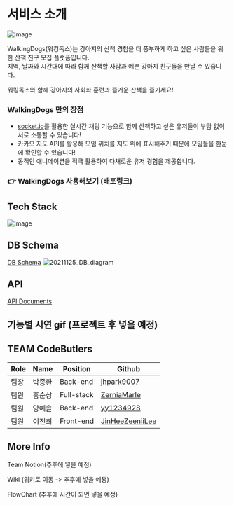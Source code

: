 # 서비스 소개
![image](https://cdn.discordapp.com/attachments/912245935197802554/912989802457100288/logo.png) <br>

WalkingDogs(워킹독스)는 강아지의 산책 경험을 더 풍부하게 하고 싶은 사람들을 위한 산책 친구 모집 플랫폼입니다.<br>
지역, 날짜와 시간대에 따라 함께 산책할 사람과 예쁜 강아지 친구들을 만날 수 있습니다.

워킹독스와 함께 강아지의 사회화 훈련과 즐거운 산책을 즐기세요!

### **WalkingDogs 만의 장점**

- [socket.io](http://socket.io/)를 활용한 실시간 채팅 기능으로 함께 산책하고 싶은 유저들이 부담 없이 서로 소통할 수 있습니다!
- 카카오 지도 API를 활용해 모임 위치를 지도 위에 표시해주기 때문에 모임들을 한눈에 확인할 수 있습니다!
- 동적인 애니메이션을 적극 활용하여 다채로운 유저 경험을 제공합니다.

### 👉 WalkingDogs 사용해보기 (배포링크)

## Tech Stack
![image](https://cdn.discordapp.com/attachments/912245935197802554/912986676865949696/2021-11-24_5.42.06_1.png)

## DB Schema
[DB Schema](https://dbdiagram.io/d/619c2ad102cf5d186b6315ef)
![20211125_DB_diagram](https://user-images.githubusercontent.com/71960647/143340867-bace8328-b572-418d-95d1-d8d607e39f6c.png)

## API
[API Documents](https://0402abcd.gitbook.io/walkingdogs-api/)

## 기능별 시연 gif (프로젝트 후 넣을 예정)

## TEAM CodeButlers
|Role|Name|Position|Github|
|----|----|--------|------|
|팀장|박종환|Back-end|[jhpark9007](https://github.com/jhpark9007)|
|팀원|홍순상|Full-stack|[ZerniaMarle](https://github.com/ZerniaMarle)|
|팀원|양예솔|Back-end|[yy1234928](https://github.com/yy1234928)|
|팀원|이진희|Front-end|[JinHeeZeeniiLee](https://github.com/JinHeeZeeniiLee)|

## More Info
Team Notion(추후에 넣을 예정)

Wiki (위키로 이동 -> 추후에 넣을 예쩡)

FlowChart (추후에 시간이 되면 넣을 예정)
